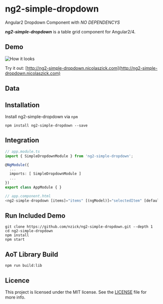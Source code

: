 # ng2-simple-dropdown
Angular2 Dropdown Component with *NO DEPENDENCYS*

***ng2-simple-dropdown*** is a table grid component for Angular2/4.

## Demo

![How it looks]()

Try it out: [http://ng2-simple-dropdown.nicolaszick.com](http://ng2-simple-dropdown.nicolaszick.com)


## Data


## Installation

Install ng2-simple-dropdown via `npm`

````shell
npm install ng2-simple-dropdown --save
````

## Integration

```ts
// app.module.ts
import { SimpleDropdownModule } from 'ng2-simple-dropdown';

@NgModule({
  ...
  imports: [ SimpleDropdownModule ]
  ...
})
export class AppModule { }

// app.component.html
<ng2-simple-dropdown [items]="items" [(ngModel)]="selectedItem" [defaultValue]="defaultText"></ng2-simple-dropdown>
```

## Run Included Demo

```shell
git clone https://github.com/nzick/ng2-simple-dropdown.git --depth 1
cd ng2-simple-dropdown
npm install
npm start
```

## AoT Library Build

```shell
npm run build:lib
```

## Licence

This project is licensed under the MIT license. See the [LICENSE](LICENSE) file for more info.
